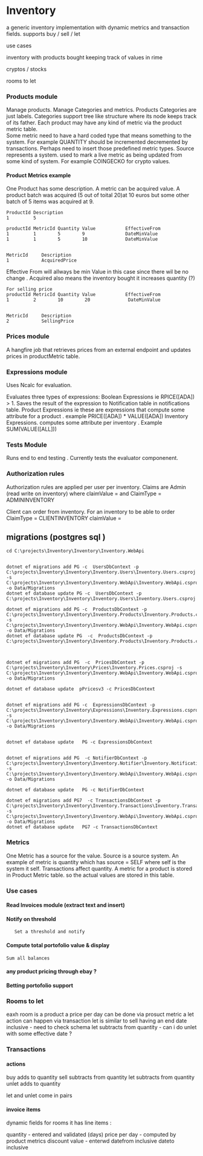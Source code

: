 # Inventory

a generic inventory implementation with dynamic metrics and transaction fields. supports buy / sell / let

use cases 

inventory with products bought keeping track of values in rime 

cryptos / stocks 

rooms to let 

### Products module 
Manage products. Manage Categories and metrics. Products Categories are just labels. Categories support tree like structure where its node keeps track of its father. Each product may have any kind of  metric via the product metric table.  
Some metric need to have a hard coded type that means something to the system. For example QUANTITY should be incremented decremented by transactions. Perhaps need to insert those predefined metric types. Source represents a system. used to mark a live metric as being updated from some kind of system. 
For example COINGECKO for crypto values.  

#### Product Metrics example 
One Product has some description. A metric can be acquired value. 
A product batch was acquired (5 out of toital 20)at 10 euros but some other batch of 5 items was acquired at 9. 

    ProductId Description  
    1         5

    productId MetricId Quantity Value           EffectiveFrom    
    1         1        5        9               DateMinValue  
    1         1        5        10              DateMinValue       


    MetricId     Description  
    1            AcquiredPrice

Effective From will allways be min Value in this case since there wil be no change . Acquired also means the inventory bought it increases quantity (?)

    For selling price 
    productId MetricId Quantity Value           EffectiveFrom    
    1         2        10        20              DateMinValue       

    
    MetricId     Description  
    2            SellingPrice
    

### Prices module 
    
A hangfire job that retrieves prices from an external endpoint and updates prices in productMetric table. 




### Expressions module

Uses Ncalc for evaluation. 

Evaluates three types of expressions:
    Boolean Expressions ie RPICE([ADA]) > 1. Saves the result of the expression to Notification table in notifications table. 
    Product Expressions ie these are expressions that compute some attribute for a product . example PRICE([ADA]) * VALUE([ADA]) 
    Inventory Expressions. computes some attribute per inventory . Example SUM(VALUE([ALL])) 

### Tests Module 

Runs end to end testing . Currently tests the evaluator componenent. 

    
### Authorization rules 
    
Authorization rules are applied per user per inventory.
Claims are Admin (read write on inventory) 
where claimValue = <InventoryId> and 
ClaimType = ADMININVENTORY
        
Client can order from inventory. For an inventory to be able to order 
ClaimType = CLIENTINVENTORY claimValue = <InventoryId>
   

## migrations (postgres sql )
    
    cd C:\projects\Inventory\Inventory\Inventory.WebApi
    
    
    dotnet ef migrations add PG -c  UsersDbContext -p C:\projects\Inventory\Inventory\Inventory.Users\Inventory.Users.csproj -s C:\projects\Inventory\Inventory\Inventory.WebApi\Inventory.WebApi.csproj -o Data/Migrations
    dotnet ef database update PG -c  UsersDbContext -p C:\projects\Inventory\Inventory\Inventory.Users\Inventory.Users.csproj 
    
    dotnet ef migrations add PG -c  ProductsDbContext -p C:\projects\Inventory\Inventory\Inventory.Products\Inventory.Products.csproj -s C:\projects\Inventory\Inventory\Inventory.WebApi\Inventory.WebApi.csproj -o Data/Migrations
    dotnet ef database update PG  -c  ProductsDbContext -p C:\projects\Inventory\Inventory\Inventory.Products\Inventory.Products.csproj 
    
    
    
    dotnet ef migrations add PG  -c  PricesDbContext -p C:\projects\Inventory\Inventory\Prices\Inventory.Prices.csproj -s     C:\projects\Inventory\Inventory\Inventory.WebApi\Inventory.WebApi.csproj -o Data/Migrations
    
    dotnet ef database update  pPricesv3 -c PricesDbContext
    
    
    dotnet ef migrations add PG -c  ExpressionsDbContext -p C:\projects\Inventory\Inventory\Expressions\Inventory.Expressions.csproj -s C:\projects\Inventory\Inventory\Inventory.WebApi\Inventory.WebApi.csproj -o Data/Migrations
    
    
    dotnet ef database update   PG -c ExpressionsDbContext
    
    
    dotnet ef migrations add PG  -c NotifierDbContext -p C:\projects\Inventory\Inventory\Inventory.Notifier\Inventory.Notifications.csproj -s  C:\projects\Inventory\Inventory\Inventory.WebApi\Inventory.WebApi.csproj -o Data/Migrations
    
    dotnet ef database update   PG -c NotifierDbContext

    dotnet ef migrations add PG7  -c TransactionsDbContext -p C:\projects\Inventory\Inventory\Inventory.Transactions\Inventory.Transactions.csproj  -s  C:\projects\Inventory\Inventory\Inventory.WebApi\Inventory.WebApi.csproj -o Data/Migrations
    dotnet ef database update   PG7 -c TransactionsDbContext
        
### Metrics 

   One Metric has a source for the value. Source is a source system.
   An example of metric is quantity which has source = SELF where self is the system it self. 
   Transactions affect quantity. 
   A metric for a product is stored in Product Metric table. so the actual values are stored in this table. 



### Use cases

#### Read Invoices module (extract text and insert) 

#### Notify on threshold 
       Set a threshold and notify
        
#### Compute total portofolio value & display   
    Sum all balances 

#### any product pricing through ebay ?

#### Betting portofolio support 

### Rooms to let 

eaxh room is a product 
a price per day can be done via prosuct metric 
a let action can happen via transaction 
let is similar to sell having an end date inclusive - need to check schema 
let subtracts from quantity - can i do unlet with some effective date ?

### Transactions 

#### actions 
buy adds to quantity 
sell subtracts from quantity
let subtracts from quantity
unlet adds to quantity 

let and unlet come in pairs 

#### invoice items 

dynamic fields 
for rooms it has line items :


quantity - entered and validated (days)
price per day - computed by product metrics 
discount value - enterwd 
datefrom inclusive 
dateto inclusive 




    
